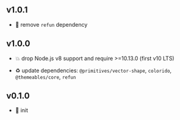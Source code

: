 ## v1.0.1

* 🐞 remove `refun` dependency

## v1.0.0

* 💥 drop Node.js v8 support and require >=10.13.0 (first v10 LTS)

* ♻️ update dependencies: `@primitives/vector-shape`, `colorido`, `@themeables/core`, `refun`

## v0.1.0

* 🐣 init
